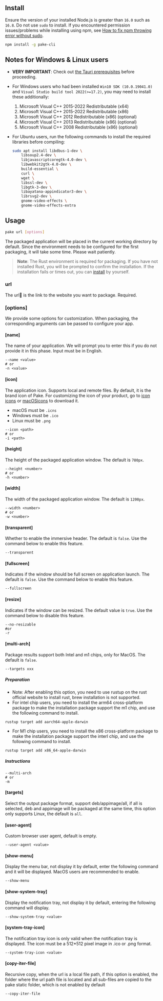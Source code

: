 ## Install

Ensure the version of your installed Node.js is greater than `16.0` such as `16.8`. Do not use `sudo` to install. If you encountered permission issues/problems while installing using npm, see [How to fix npm throwing error without sudo](https://stackoverflow.com/questions/16151018/how-to-fix-npm-throwing-error-without-sudo).

```bash
npm install -g pake-cli
```

## Notes for Windows & Linux users

- **VERY IMPORTANT**: Check out [the Tauri prerequisites](https://tauri.app/v1/guides/getting-started/prerequisites) before proceeding.
- For Windows users who had been installed `Win10 SDK (10.0.19041.0)` and `Visual Studio build tool 2022(>=17.2)`, you may need to install these additionally:

  1. Microsoft Visual C++ 2015-2022 Redistributable (x64)
  2. Microsoft Visual C++ 2015-2022 Redistributable (x86)
  3. Microsoft Visual C++ 2012 Redistributable (x86) (optional)
  4. Microsoft Visual C++ 2013 Redistributable (x86) (optional)
  5. Microsoft Visual C++ 2008 Redistributable (x86) (optional)

- For Ubuntu users, run the following commands to install the required libraries before compiling:

  ```bash
  sudo apt install libdbus-1-dev \
      libsoup2.4-dev \
      libjavascriptcoregtk-4.0-dev \
      libwebkit2gtk-4.0-dev \
      build-essential \
      curl \
      wget \
      libssl-dev \
      libgtk-3-dev \
      libayatana-appindicator3-dev \
      librsvg2-dev \
      gnome-video-effects \
      gnome-video-effects-extra
  ```

## Usage

```bash
pake url [options]
```

The packaged application will be placed in the current working directory by default. Since the environment needs to be configured for the first packaging, it will take some time. Please wait patiently.

> **Note**:
> The Rust environment is required for packaging. If you have not installed Rust, you will be prompted to confirm the installation. If the installation fails or times out, you can [install](https://www.rust-lang.org/tools/install) by yourself.

### url

The url🔗 is the link to the website you want to package. Required.

### [options]

We provide some options for customization. When packaging, the corresponding arguments can be passed to configure your app.

#### [name]

The name of your application. We will prompt you to enter this if you do not provide it in this phase. Input must be in English.

```shell
--name <value>
# or
-n <value>
```

#### [icon]

The application icon. Supports local and remote files. By default, it is the brand icon of Pake. For customizing the icon of your product, go to [icon icons](https://icon-icons.com) or [macOSicons](https://macosicons.com/#/) to download it.

- macOS must be `.icns`
- Windows must be `.ico`
- Linux must be `.png`

```shell
--icon <path>
# or
-i <path>
```

#### [height]

The height of the packaged application window. The default is `780px`.

```shell
--height <number>
# or
-h <number>
```

#### [width]

The width of the packaged application window. The default is `1200px`.

```shell
--width <number>
# or
-w <number>
```

#### [transparent]

Whether to enable the immersive header. The default is `false`. Use the command below to enable this feature.

```shell
--transparent
```

#### [fullscreen]

Indicates if the window should be full screen on application launch. The default is `false`.
Use the command below to enable this feature.

```shell
--fullscreen
```

#### [resize]

Indicates if the window can be resized. The default value is `true`.
Use the command below to disable this feature.

```shell
--no-resizable
#or
-r
```

#### [multi-arch]

Package results support both Intel and m1 chips, only for MacOS. The default is `false`.

```shell
--targets xxx
```

##### Preparation

- Note: After enabling this option, you need to use rustup on the rust official website to install rust, brew installation is not supported.
- For intel chip users, you need to install the arm64 cross-platform package to make the installation package support the m1 chip, and use the following command to install.

```shell
rustup target add aarch64-apple-darwin
```

- For M1 chip users, you need to install the x86 cross-platform package to make the installation package support the interl chip, and use the following command to install.

```shell
rustup target add x86_64-apple-darwin
```

##### Instructions

```shell
--multi-arch
# or
-m
```

#### [targets]

Select the output package format, support deb/appimage/all, if all is selected, deb and appimage will be packaged at the same time, this option only supports Linux, the default is `all`.


#### [user-agent]

Custom browser user agent, default is empty.
```shell
--user-agent <value>
```

#### [show-menu]

Display the menu bar, not display it by default, enter the following command and it will be displayed. MacOS users are recommended to enable.

```shell
--show-menu
```

#### [show-system-tray]

Display the notification tray, not display it by default, entering the following command will display.

```shell
--show-system-tray <value>
```

#### [system-tray-icon]

The notification tray icon is only valid when the notification tray is displayed. The icon must be a 512*512 pixel image in .ico or .png format.

```shell
--system-tray-icon <value>
```

#### [copy-iter-file]

Recursive copy, when the url is a local file path, if this option is enabled, the folder where the url path file is located and all sub-files are copied to the pake static folder, which is not enabled by default

```shell
--copy-iter-file
```
